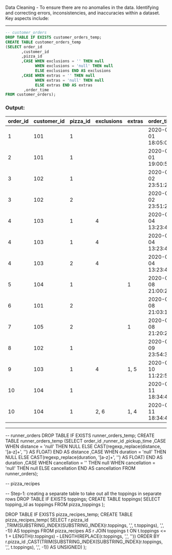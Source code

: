Data Cleaning - To ensure there are no anomalies in the data. Identifying and correcting errors, inconsistencies, and inaccuracies within a dataset. Key aspects include:

*** 

````sql
-- customer_orders
DROP TABLE IF EXISTS customer_orders_temp;
CREATE TABLE customer_orders_temp
(SELECT order_id
       ,customer_id
       ,pizza_id
       ,CASE WHEN exclusions = '' THEN null 
             WHEN exclusions = 'null' THEN null 
             ELSE exclusions END AS exclusions
       ,CASE WHEN extras = '' THEN null
             WHEN extras = 'null' THEN null 
             ELSE extras END AS extras
		,order_time
FROM customer_orders);
````

### Output:
| order_id | customer_id | pizza_id | exclusions | extras | order_time           | order_item_id |
|----------|-------------|----------|------------|--------|----------------------|----------------|
| 1        | 101         | 1        |            |        | 2020-01-01 18:05:02  | 1              |
| 2        | 101         | 1        |            |        | 2020-01-01 19:00:52  | 2              |
| 3        | 102         | 1        |            |        | 2020-01-02 23:51:23  | 3              |
| 3        | 102         | 2        |            |        | 2020-01-02 23:51:23  | 4              |
| 4        | 103         | 1        | 4          |        | 2020-01-04 13:23:46  | 5              |
| 4        | 103         | 1        | 4          |        | 2020-01-04 13:23:46  | 6              |
| 4        | 103         | 2        | 4          |        | 2020-01-04 13:23:46  | 7              |
| 5        | 104         | 1        |            | 1      | 2020-01-08 21:00:29  | 8              |
| 6        | 101         | 2        |            |        | 2020-01-08 21:03:13  | 9              |
| 7        | 105         | 2        |            | 1      | 2020-01-08 21:20:29  | 10             |
| 8        | 102         | 1        |            |        | 2020-01-09 23:54:33  | 11             |
| 9        | 103         | 1        | 4          | 1, 5   | 2020-01-10 11:22:59  | 12             |
| 10       | 104         | 1        |            |        | 2020-01-11 18:34:49  | 13             |
| 10       | 104         | 1        | 2, 6       | 1, 4   | 2020-01-11 18:34:49  | 14             |

***


-- runner_orders
DROP TABLE IF EXISTS runner_orders_temp;
CREATE TABLE runner_orders_temp
(SELECT order_id
       ,runner_id
       ,pickup_time
       ,CASE WHEN distance = 'null' THEN NULL
		     ELSE CAST(regexp_replace(distance, '[a-z]+', '') AS FLOAT)
             END AS distance
       ,CASE WHEN duration = 'null' THEN NULL
		     ELSE CAST(regexp_replace(duration, '[a-z]+', '') AS FLOAT)
             END AS duration
       ,CASE WHEN cancellation = '' THEN null
             WHEN cancellation = 'null' THEN null 
             ELSE cancellation END AS cancellation
FROM runner_orders);

-- pizza_recipes

-- Step-1: creating a separate table to take out all the toppings in separate rows
DROP TABLE IF EXISTS toppings;
CREATE TABLE toppings(
SELECT topping_id as toppings FROM pizza_toppings
);

DROP TABLE IF EXISTS pizza_recipes_temp;
CREATE TABLE pizza_recipes_temp(
SELECT r.pizza_id
      ,TRIM(SUBSTRING_INDEX(SUBSTRING_INDEX(r.toppings, ',', t.toppings), ',', -1)) AS toppings
FROM pizza_recipes AS r
JOIN toppings t ON t.toppings <= 1 + LENGTH(r.toppings) - LENGTH(REPLACE(r.toppings, ',', ''))
ORDER BY r.pizza_id
         ,CAST(TRIM(SUBSTRING_INDEX(SUBSTRING_INDEX(r.toppings, ',', t.toppings), ',', -1)) AS UNSIGNED)
);
